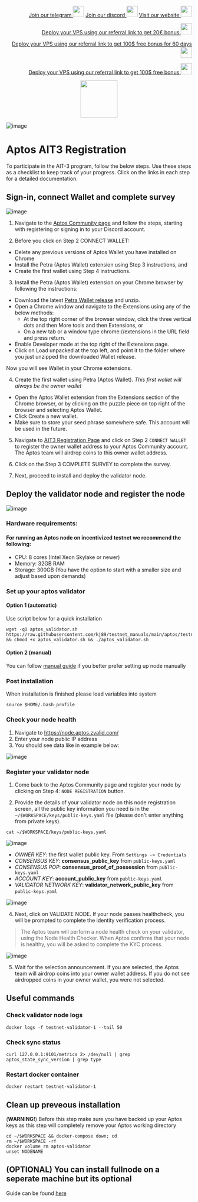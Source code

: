 <p style="font-size:14px" align="right">
<a href="https://t.me/kjnotes" target="_blank">Join our telegram <img src="https://user-images.githubusercontent.com/50621007/183283867-56b4d69f-bc6e-4939-b00a-72aa019d1aea.png" width="30"/></a>
<a href="https://discord.gg/JqQNcwff2e" target="_blank">Join our discord <img src="https://user-images.githubusercontent.com/50621007/176236430-53b0f4de-41ff-41f7-92a1-4233890a90c8.png" width="30"/></a>
<a href="https://kjnodes.com/" target="_blank">Visit our website <img src="https://user-images.githubusercontent.com/50621007/168689709-7e537ca6-b6b8-4adc-9bd0-186ea4ea4aed.png" width="30"/></a>
</p>

<p style="font-size:14px" align="right">
<a href="https://hetzner.cloud/?ref=y8pQKS2nNy7i" target="_blank">Deploy your VPS using our referral link to get 20€ bonus <img src="https://user-images.githubusercontent.com/50621007/174612278-11716b2a-d662-487e-8085-3686278dd869.png" width="30"/></a>
</p>
<p style="font-size:14px" align="right">
<a href="https://m.do.co/c/17b61545ca3a" target="_blank">Deploy your VPS using our referral link to get 100$ free bonus for 60 days <img src="https://user-images.githubusercontent.com/50621007/183284313-adf81164-6db4-4284-9ea0-bcb841936350.png" width="30"/></a>
</p>
<p style="font-size:14px" align="right">
<a href="https://www.vultr.com/?ref=7418642" target="_blank">Deploy your VPS using our referral link to get 100$ free bonus <img src="https://user-images.githubusercontent.com/50621007/183284971-86057dc2-2009-4d40-a1d4-f0901637033a.png" width="30"/></a>
</p>

<p align="center">
  <img width="100" height="auto" src="https://user-images.githubusercontent.com/50621007/165930080-4f541b46-1ae3-461c-acc9-de72d7ab93b7.png">
</p>

![image](https://user-images.githubusercontent.com/50621007/185746675-68afb222-02c7-4759-be04-930116c9745e.png)

# Aptos AIT3 Registration

To participate in the AIT-3 program, follow the below steps. Use these steps as a checklist to keep track of your progress. Click on the links in each step for a detailed documentation.

## Sign-in, connect Wallet and complete survey

![image](https://user-images.githubusercontent.com/50621007/185742643-7821a7b6-75e2-40fb-85a1-410bfea018ad.png)

1. Navigate to the [Aptos Community page](https://aptoslabs.com/community) and follow the steps, starting with registering or signing in to your Discord account.

2. Before you click on Step 2 CONNECT WALLET:
- Delete any previous versions of Aptos Wallet you have installed on Chrome
- Install the Petra (Aptos Wallet) extension using Step 3 instructions, and
- Create the first wallet using Step 4 instructions.

3. Install the Petra (Aptos Wallet) extension on your Chrome browser by following the instructions:
- Download the latest [Petra Wallet release](https://github.com/aptos-labs/aptos-core/releases?q=wallet&expanded=true) and unzip.
- Open a Chrome window and navigate to the Extensions using any of the below methods:
  - At the top right corner of the browser window, click the three vertical dots and then More tools and then Extensions, or
  - On a new tab or a window type chrome://extensions in the URL field and press return.
- Enable Developer mode at the top right of the Extensions page.
- Click on Load unpacked at the top left, and point it to the folder where you just unzipped the downloaded Wallet release.

Now you will see Wallet in your Chrome extensions.

4. Create the first wallet using Petra (Aptos Wallet).
*This first wallet will always be the owner wallet*
- Open the Aptos Wallet extension from the Extensions section of the Chrome browser, or by clicking on the puzzle piece on top right of the browser and selecting Aptos Wallet.
- Click Create a new wallet.
- Make sure to store your seed phrase somewhere safe. This account will be used in the future.

5. Navigate to [AIT3 Registration Page](https://aptoslabs.com/it3) and click on Step 2 `CONNECT WALLET` to register the owner wallet address to your Aptos Community account. The Aptos team will airdrop coins to this owner wallet address.

6. Click on the Step 3 COMPLETE SURVEY to complete the survey.

7. Next, proceed to install and deploy the validator node.

## Deploy the validator node and register the node

![image](https://user-images.githubusercontent.com/50621007/185742656-e4b18499-d968-4ea6-9b72-f8be4754466c.png)

### Hardware requirements:
#### For running an Aptos node on incentivized testnet we recommend the following:
- CPU: 8 cores (Intel Xeon Skylake or newer)
- Memory: 32GB RAM
- Storage: 300GB (You have the option to start with a smaller size and adjust based upon demands)

### Set up your aptos validator
#### Option 1 (automatic)
Use script below for a quick installation
```
wget -qO aptos_validator.sh https://raw.githubusercontent.com/kj89/testnet_manuals/main/aptos/testnet/aptos_validator.sh && chmod +x aptos_validator.sh && ./aptos_validator.sh
```

#### Option 2 (manual)
You can follow [manual guide](https://github.com/kj89/testnet_manuals/blob/main/aptos/testnet/validator_manual_install.md) if you better prefer setting up node manually

### Post installation
When installation is finished please load variables into system
```
source $HOME/.bash_profile
```

### Check your node health
1. Navigate to https://node.aptos.zvalid.com/
2. Enter your node public IP address
3. You should see data like in example below:

![image](https://user-images.githubusercontent.com/50621007/176846383-7ebe2df6-17ec-41c6-bd34-d7c796761a36.png)

### Register your validator node
1. Come back to the Aptos Community page and register your node by clicking on Step 4: `NODE REGISTRATION` button.

2. Provide the details of your validator node on this node registration screen, all the public key information you need is in the `~/$WORKSPACE/keys/public-keys.yaml` file (please don't enter anything from private keys).
```
cat ~/$WORKSPACE/keys/public-keys.yaml
```

![image](https://user-images.githubusercontent.com/50621007/185745845-7a507495-bc86-4c66-ac49-d8a6273c4fb9.png)

- *OWNER KEY*: the first wallet public key. From `Settings -> Credentials`
- *CONSENSUS KEY*: **consensus_public_key** from `public-keys.yaml`
- *CONSENSUS POP*: **consensus_proof_of_possession** from `public-keys.yaml`
- *ACCOUNT KEY*: **account_public_key** from `public-keys.yaml`
- *VALIDATOR NETWORK KEY*: **validator_network_public_key** from `public-keys.yaml`

![image](https://user-images.githubusercontent.com/50621007/185746074-4bc199a5-19d3-45ad-b506-dfa584b6b294.png)

4. Next, click on VALIDATE NODE. If your node passes healthcheck, you will be prompted to complete the identity verification process.
> The Aptos team will perform a node health check on your validator, using the Node Health Checker. When Aptos confirms that your node is healthy, you will be asked to complete the KYC process.

![image](https://user-images.githubusercontent.com/50621007/185746723-87d7476a-9a01-4cbc-bbec-3922468e59c8.png)

5. Wait for the selection announcement. If you are selected, the Aptos team will airdrop coins into your owner wallet address. If you do not see airdropped coins in your owner wallet, you were not selected.

## Useful commands
### Check validator node logs
```
docker logs -f testnet-validator-1 --tail 50
```

### Check sync status
```
curl 127.0.0.1:9101/metrics 2> /dev/null | grep aptos_state_sync_version | grep type
```

### Restart docker container
```
docker restart testnet-validator-1
```

## Clean up preveous installation
(**WARNING!**) Before this step make sure you have backed up your Aptos keys as this step will completely remove your Aptos working directory
```
cd ~/$WORKSPACE && docker-compose down; cd
rm ~/$WORKSPACE -rf
docker volume rm aptos-validator
unset NODENAME
```

## (OPTIONAL) You can install fullnode on a seperate machine but its optional
Guide can be found [here](https://github.com/kj89/testnet_manuals/blob/main/aptos/testnet/fullnode_manual_install.md)
